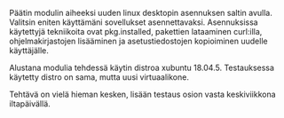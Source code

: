 Päätin modulin aiheeksi uuden linux desktopin asennuksen saltin avulla. Valitsin eniten käyttämäni sovellukset asennettavaksi. Asennuksissa käytettyjä tekniikoita ovat pkg.installed, pakettien lataaminen curl:illa, ohjelmakirjastojen lisääminen ja asetustiedostojen kopioiminen uudelle käyttäjälle.

Alustana modulia tehdessä käytin distroa xubuntu 18.04.5. Testauksessa käytetty distro on sama, mutta uusi virtuaalikone.




Tehtävä on vielä hieman kesken, lisään testaus osion vasta keskiviikkona iltapäivällä.
